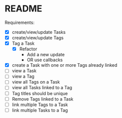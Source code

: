 # README

Requirements:
- [X] create/view/update Tasks
- [X] create/view/update Tags
- [X] Tag a Task
  - [X] Refactor
    - Add a new update
    - OR use callbacks
- [X] create a Task with one or more Tags already linked
- [ ] view a Task
- [ ] view a Tag
- [ ] view all Tags on a Task
- [ ] view all Tasks linked to a Tag
- [ ] Tag titles should be unique
- [ ] Remove Tags linked to a Task
- [ ] link multiple Tags to a Task
- [ ] link multiple Tasks to a Tag